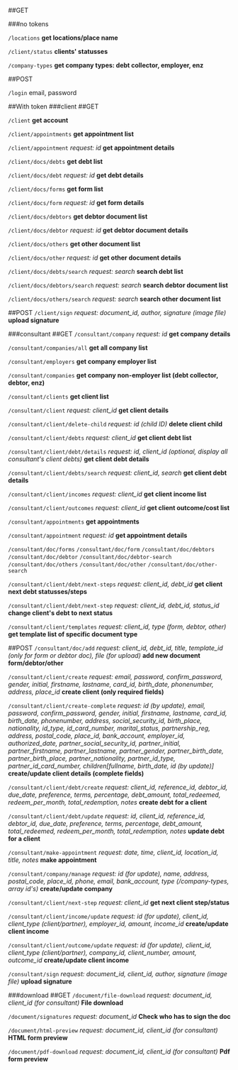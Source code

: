 ##GET

###no tokens

`/locations`
**get locations/place name**

`/client/status`
**clients' statusses**

`/company-types`
**get company types: debt collector, employer, enz**

##POST

`/login`
email, password

##With token
###client
##GET

`/client`
**get account**

`/client/appointments`
**get appointment list**

`/client/appointment`
*request: id*
**get appointment details**

`/client/docs/debts`
**get debt list**

`/client/docs/debt`
*request: id*
**get debt details**

`/client/docs/forms`
**get form list**

`/client/docs/form`
*request: id*
**get form details**

`/client/docs/debtors`
**get debtor document list**

`/client/docs/debtor`
*request: id*
**get debtor document details**

`/client/docs/others`
**get other document list**

`/client/docs/other`
*request: id*
**get other document details**

`/client/docs/debts/search`
*request: search*
**search debt list**

`/client/docs/debtors/search`
*request: search*
**search debtor document list**

`/client/docs/others/search`
*request: search*
**search other document list**

##POST
`/client/sign`
*request: document_id, author, signature (image file)*
**upload signature**

###consultant
##GET
`/consultant/company`
*request: id*
**get company details**

`/consultant/companies/all`
**get all company list**

`/consultant/employers`
**get company employer list**

`/consultant/companies`
**get company non-employer list (debt collector, debtor, enz)**

`/consultant/clients`
**get client list**

`/consultant/client`
*request: client_id*
**get client details**

`/consultant/client/delete-child`
*request: id (child ID)*
**delete client child**

`/consultant/client/debts`
*request: client_id*
**get client debt list**

`/consultant/client/debt/details`
*request: id, client_id (optional, display all consultant's client debts)*
**get client debt details**

`/consultant/client/debts/search`
*request: client_id, search*
**get client debt details**

`/consultant/client/incomes`
*request: client_id*
**get client income list**

`/consultant/client/outcomes`
*request: client_id*
**get client outcome/cost list**

`/consultant/appointments`
**get appointments**

`/consultant/appointment`
*request: id*
**get appointment details**

`/consultant/doc/forms`
`/consultant/doc/form`
`/consultant/doc/debtors`
`/consultant/doc/debtor`
`/consultant/doc/debtor-search`
`/consultant/doc/others`
`/consultant/doc/other`
`/consultant/doc/other-search`

`/consultant/client/debt/next-steps`
*request: client_id, debt_id*
**get client next debt statusses/steps**

`/consultant/client/debt/next-step`
*request: client_id, debt_id, status_id*
**change client's debt to next status**

`/consultant/client/templates`
*request: client_id, type (form, debtor, other)*
**get template list of specific document type**

##POST
`/consultant/doc/add`
*request: client_id, debt_id, title, template_id (only for form or debtor doc), file (for upload)*
**add new document form/debtor/other**

`/consultant/client/create`
*request: email, password, confirm_password, gender, initial, firstname, lastname, card_id, birth_date, phonenumber, address, place_id*
**create client (only required fields)**

`/consultant/client/create-complete`
*request: id (by update), email, password, confirm_password, gender, initial, firstname, lastname, card_id, birth_date, phonenumber, address, social_security_id, birth_place, nationality, id_type, id_card_number, marital_status, partnership_reg, address, postal_code, place_id, bank_account, employer_id, authorized_date, partner_social_security_id, partner_initial, partner_firstname, partner_lastname, partner_gender, partner_birth_date, partner_birth_place, partner_nationality, partner_id_type, partner_id_card_number, children[fullname, birth_date, id (by update)]*
**create/update client details (complete fields)**

`/consultant/client/debt/create`
*request: client_id, reference_id, debtor_id, due_date, preference, terms, percentage, debt_amount, total_redeemed, redeem_per_month, total_redemption, notes*
**create debt for a client**

`/consultant/client/debt/update`
*request: id, client_id, reference_id, debtor_id, due_date, preference, terms, percentage, debt_amount, total_redeemed, redeem_per_month, total_redemption, notes*
**update debt for a client**

`/consultant/make-appointment`
*request: date, time, client_id, location_id, title, notes*
**make appointment**

`/consultant/company/manage`
*request: id (for update), name, address, postal_code, place_id, phone, email, bank_account, type (/company-types, array id's)*
**create/update company**

`/consultant/client/next-step`
*request: client_id*
**get next client step/status**

`/consultant/client/income/update`
*request: id (for update), client_id, client_type (client/partner), employer_id, amount, income_id*
**create/update client income**

`/consultant/client/outcome/update`
*request: id (for update), client_id, client_type (client/partner), company_id, client_number, amount, outcome_id*
**create/update client income**

`/consultant/sign`
*request: document_id, client_id, author, signature (image file)*
**upload signature**

###download
##GET
`/document/file-download`
*request: document_id, client_id (for consultant)*
**File download**

`/document/signatures`
*request: document_id*
**Check who has to sign the doc**

`/document/html-preview`
*request: document_id, client_id (for consultant)*
**HTML form preview**

`/document/pdf-download`
*request: document_id, client_id (for consultant)*
**Pdf form preview**

